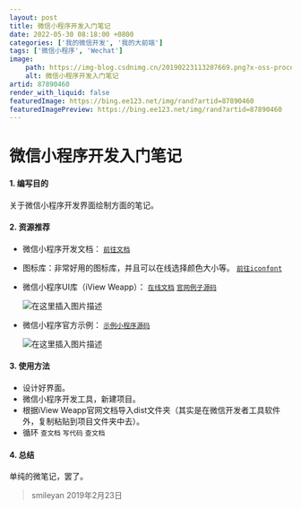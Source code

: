 ```yaml
---
layout: post
title: 微信小程序开发入门笔记
date: 2022-05-30 08:18:00 +0800
categories: ['我的微信开发', '我的大前端']
tags: ['微信小程序', 'Wechat']
image:
    path: https://img-blog.csdnimg.cn/20190223113207669.png?x-oss-process=image/resize,m_fixed,h_150
    alt: 微信小程序开发入门笔记
artid: 87890460
render_with_liquid: false
featuredImage: https://bing.ee123.net/img/rand?artid=87890460
featuredImagePreview: https://bing.ee123.net/img/rand?artid=87890460
---
```


# 微信小程序开发入门笔记

#### 1. 编写目的

关于微信小程序开发界面绘制方面的笔记。

#### 2. 资源推荐

* 微信小程序开发文档：
  [`前往文档`](https://developers.weixin.qq.com/miniprogram/dev/component/view.html)
* 图标库：非常好用的图标库，并且可以在线选择颜色大小等。
  [`前往iconfont`](https://www.iconfont.cn/)
* 微信小程序UI库（iView Weapp）：
  [`在线文档`](https://weapp.iviewui.com/docs/guide/start)
  [`官网例子源码`](https://github.com/TalkingData/iview-weapp)
    
  ![在这里插入图片描述](https://i-blog.csdnimg.cn/blog_migrate/e8b4a69130bd48c74d11bb683eebcded.png)
* 微信小程序官方示例：
  [`示例小程序源码`](https://github.com/wechat-miniprogram/miniprogram-demo)
    
  ![在这里插入图片描述](https://i-blog.csdnimg.cn/blog_migrate/50b2b8f3d25c86b94595e403905b4e94.png)

#### 3. 使用方法

* 设计好界面。
* 微信小程序开发工具，新建项目。
* 根据iView Weapp官网文档导入dist文件夹（其实是在微信开发者工具软件外，复制粘贴到项目文件夹中去）。
* 循环
  `查文档`
  `写代码`
  `查文档`

#### 4. 总结

单纯的微笔记，罢了。

> smileyan 2019年2月23日